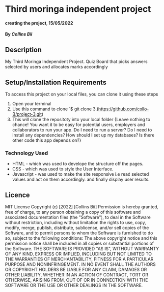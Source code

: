# Third moringa independent project

#### creating the project, 15/05/2022

#### By _Collins Bii_

## Description

My Third Moringa Independent Project.
Quiz Board that picks answers selected by users and allocates marks accordingly

## Setup/Installation Requirements

To access this project on your local files, you can clone it using these steps

1. Open your terminal
2. Use this command to clone `$ git clone
   3.(https://github.com/collo-B/project-3.git)
3. This will clone the repositoty into your local folder
   {Leave nothing to chance! You want it to be easy for potential users, employers and collaborators to run your app. Do I need to run a server? Do I need to install any dependencies? How should I set up my databases? Is there other code this app depends on?}

### Technology Used

- HTML - which was used to develope the structure off the pages.
- CSS - which was used to style the User Interface.
- Javascript - was used to make the site responsive i.e read selected values and act on them accordingly.
  and finally display user results.

## Licence

MIT License
Copyright (c) [2022] [Collins Bii]
Permission is hereby granted, free of charge, to any person obtaining a copy
of this software and associated documentation files (the "Software"), to deal
in the Software without restriction, including without limitation the rights
to use, copy, modify, merge, publish, distribute, sublicense, and/or sell
copies of the Software, and to permit persons to whom the Software is
furnished to do so, subject to the following conditions:
The above copyright notice and this permission notice shall be included in all
copies or substantial portions of the Software.
THE SOFTWARE IS PROVIDED "AS IS", WITHOUT WARRANTY OF ANY KIND, EXPRESS OR
IMPLIED, INCLUDING BUT NOT LIMITED TO THE WARRANTIES OF MERCHANTABILITY,
FITNESS FOR A PARTICULAR PURPOSE AND NONINFRINGEMENT. IN NO EVENT SHALL THE
AUTHORS OR COPYRIGHT HOLDERS BE LIABLE FOR ANY CLAIM, DAMAGES OR OTHER
LIABILITY, WHETHER IN AN ACTION OF CONTRACT, TORT OR OTHERWISE, ARISING FROM,
OUT OF OR IN CONNECTION WITH THE SOFTWARE OR THE USE OR OTHER DEALINGS IN THE
SOFTWARE.
